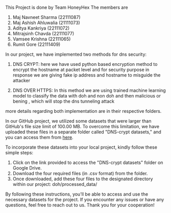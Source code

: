 This Project is done by Team HoneyHex
The members are 
1) Maj Navneet Sharma (22111087)
2) Maj Ashish Ahluwalia (21111073)
3) Aditya Kankriya (22111072)
4) Mitrajsinh Chavda (22111077)
5) Vamsee Krishna (22111065)
6) Rumit Gore (22111409)

In our project, we have implemented two methods for dns security:

1. DNS CRYPT:
	here we have used python based encryption method to encrypt the hostname at packet level and for security 		purpose in response we are giving fake ip address and hostname to misguide the attacker
		
2. DNS OVER HTTPS:
	In this method we are using trained machine learning  model to classify the data with doh and non doh and then 		malicious or bening , which will stop the dns tunneling attack
			
more details regarding both implementation are in their respective folders.

In our GitHub project, we utilized some datasets that were larger than GitHub's file size limit of 100.00 MB. To overcome this limitation, we have uploaded these files in a separate folder called "DNS-crypt datasets," and you can access them from [here](https://drive.google.com/drive/folders/1IPD7SWDVwOQBCwx8bsTkeMmP-O8Z2sM7?usp=drive_link).

To incorporate these datasets into your local project, kindly follow these simple steps:

1. Click on the link provided to access the "DNS-crypt datasets" folder on Google Drive.
2. Download the four required files (in .csv format) from the folder.
3. Once downloaded, add these four files to the designated directory within our project: doh/processed_data/

By following these instructions, you'll be able to access and use the necessary datasets for the project. If you encounter any issues or have any questions, feel free to reach out to us. Thank you for your cooperation!




